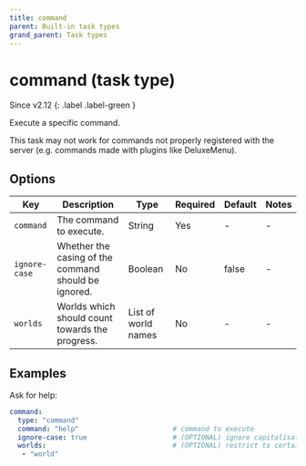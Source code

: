 ```yaml
---
title: command
parent: Built-in task types
grand_parent: Task types
---
```


# command (task type)

Since v2.12
{: .label .label-green }

Execute a specific command.

This task may not work for commands not properly registered with the
server (e.g. commands made with plugins like DeluxeMenu).

## Options

| Key           | Description                                          | Type                | Required | Default | Notes |
|---------------|------------------------------------------------------|---------------------|----------|---------|-------|
| `command`     | The command to execute.                              | String              | Yes      | \-      | \-    |
| `ignore-case` | Whether the casing of the command should be ignored. | Boolean             | No       | false   | \-    |
| `worlds`      | Worlds which should count towards the progress.      | List of world names | No       | \-      | \-    |

## Examples

Ask for help:

``` yaml
command:
  type: "command"
  command: "help"                       # command to execute
  ignore-case: true                     # (OPTIONAL) ignore capitalisation  - default: false
  worlds:                               # (OPTIONAL) restrict to certain worlds
   - "world"
```
